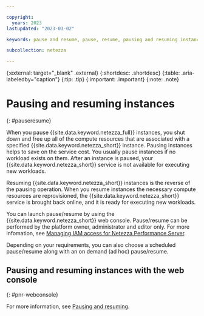 ```yaml
---

copyright:
  years: 2023
lastupdated: "2023-03-02"

keywords: pause and resume, pause, resume, pausing and resuming instances, pause Netezza, resume Netezza

subcollection: netezza

---
```


{:external: target="_blank" .external}
{:shortdesc: .shortdesc}
{:table: .aria-labeledby="caption"}
{:tip: .tip}
{:important: .important}
{:note: .note}

# Pausing and resuming instances
{: #pauseresume}

When you pause {{site.data.keyword.netezza_full}} instances, you shut down and free up all of the compute resources that are associated with a specified {{site.data.keyword.netezza_short}} instance. Pausing instances helps to save on the service cost. You usually pause instances if no workload exists on them. After an instance is paused, your {{site.data.keyword.netezza_short}} service is not available for executing new workloads.

Resuming {{site.data.keyword.netezza_short}} instances is the reverse of the pausing operation. When you resume instances the necessary compute resources are reprovisioned, the {{site.data.keyword.netezza_short}} service is brought back online, and it is ready for executing new workloads.

You can launch pause/resume by using the {{site.data.keyword.netezza_short}} web console. Pause/resume can be performed by the platform owner, administrator and editor only. For more infomation, see [Managing IAM access for Netezza Performance Server](/docs/netezza?topic=netezza-iam-docs).

Depending on your requirements, you can also choose a scheduled pause/resume along with an on demand (ad hoc) pause/resume.

## Pausing and resuming instances with the web console
{: #pnr-webconsole}

For more information, see [Pausing and resuming](/docs/netezza?topic=netezza-pnr-console).
